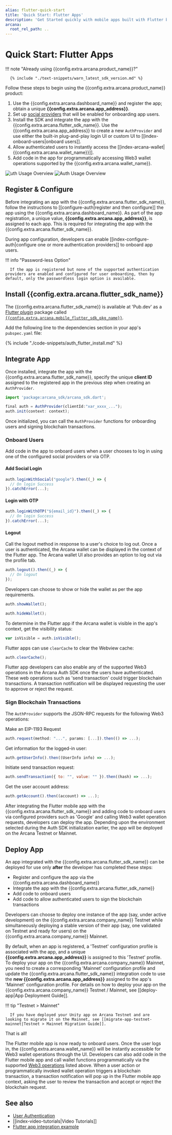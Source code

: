 ```yaml
---
alias: flutter-quick-start
title: 'Quick Start: Flutter Apps'
description: 'Get Started quickly with mobile apps built with Flutter by following these step-by-step instructions. Register the app, obtain a ClientID and then integrate the app with the Arcana Auth SDK.'
arcana:
  root_rel_path: ..
---
```


# Quick Start: Flutter Apps

!!! note "Already using {{config.extra.arcana.product_name}}?"
  
      {% include "./text-snippets/warn_latest_sdk_version.md" %}

Follow these steps to begin using the {{config.extra.arcana.product_name}} product:

1. Use the {{config.extra.arcana.dashboard_name}} and register the app; obtain a unique **{{config.extra.arcana.app_address}}**.
2. Set up [social providers]({{page.meta.arcana.root_rel_path}}/concepts/authtype/arcanaauth.md#supported-authentication-mechanisms) that will be enabled for onboarding app users.
3. Install the SDK and integrate the app with the {{config.extra.arcana.flutter_sdk_name}}. Use the {{config.extra.arcana.app_address}} to create a new `AuthProvider` and use either the built-in plug-and-play login UI or custom UI to [[index-onboard-users|onboard users]].
4. Allow authenticated users to instantly access the [[index-arcana-wallet| {{config.extra.arcana.wallet_name}}]].
5. Add code in the app for programmatically accessing Web3 wallet operations supported by the {{config.extra.arcana.wallet_name}}.

<img class="an-screenshots" src="/img/an_auth_usage_overview_light.png#only-light" alt="uth Usage Overview"/>
<img class="an-screenshots" src="/img/an_auth_usage_overview_dark.png#only-dark" alt="Auth Usage Overview"/>

## Register & Configure

Before integrating an app with the {{config.extra.arcana.flutter_sdk_name}}, follow the instructions to [[configure-auth|register and then configure]] the app using the {{config.extra.arcana.dashboard_name}}. As part of the app registration, a unique value, **{{config.extra.arcana.app_address}}**, is assigned to each app. This is required for integrating the app with the {{config.extra.arcana.flutter_sdk_name}}.

During app configuration, developers can enable [[index-configure-auth|configure one or more authentication providers]]  to onboard app users.

!!! info "Password-less Option"

      If the app is registered but none of the supported authentication providers are enabled and configured for user onboarding, then by default, only the passwordless login option is available.

## Install {{config.extra.arcana.flutter_sdk_name}}

The {{config.extra.arcana.flutter_sdk_name}} is available at 'Pub.dev' as a [Flutter plugin](https://docs.flutter.dev/packages-and-plugins/developing-packages) package called [`{{config.extra.arcana.mobile_flutter_sdk_pkg_name}}`](https://pub.dev/packages/arcana_auth_flutter). 

Add the following line to the dependencies section in your app's `pubspec.yaml` file:

{% include "./code-snippets/auth_flutter_install.md" %}

## Integrate App

Once installed, integrate the app with the {{config.extra.arcana.flutter_sdk_name}}, specify the unique **client ID** assigned to the registered app in the previous step when creating an `AuthProvider`.

```javascript
import 'package:arcana_sdk/arcana_sdk.dart';

final auth = AuthProvider(clientId:"xar_xxxx_...");
auth.init(context: context);
```

Once initialized, you can call the `AuthProvider` functions for onboarding users and signing blockchain transactions.

### Onboard Users

Add code in the app to onboard users when a user chooses to log in using one of the configured social providers or via OTP.  

#### Add Social Login

```js
auth.loginWithSocial("google").then((_) => {
  // On login Success
}).catchError(...);
```

#### Login with OTP

```js
auth.loginWithOTP("${email_id}").then((_) => {
  // On login Success
}).catchError(...);
```

#### Logout

Call the logout method in response to a user's choice to log out.  Once a user is authenticated, the Arcana wallet can be displayed in the context of the Flutter app. The Arcana wallet UI also provides an option to log out via the profile tab.

```js
auth.logout().then((_) => {
  // On logout
});
```

Developers can choose to show or hide the wallet as per the app requirements. 

```js
auth.showWallet();
```

```js
auth.hideWallet();
```

To determine in the Flutter app if the Arcana wallet is visible in the app's context, get the visibility status:

```js
var isVisible = auth.isVisible();
```

Flutter apps can use `clearCache` to clear the Webview cache:

```js
auth.clearCache();
```

Flutter app developers can also enable any of the supported Web3 operations in the Arcana Auth SDK once the users have authenticated. These web operations such as 'send transaction' could trigger blockchain transactions. A transaction notification will be displayed requesting the user to approve or reject the request.

### Sign Blockchain Transactions

The `AuthProvider` supports the JSON-RPC requests for the following Web3 operations:

Make an EIP-1193 Request

```js
auth.request(method: "...", params: [...]).then(() => ...);
```

Get information for the logged-in user:

```js
auth.getUserInfo().then((UserInfo info) => ...);
```

Initiate send transaction request:

```js
auth.sendTransaction({ to: "", value: "" }).then((hash) => ...);
```

Get the user account address:

```js
auth.getAccount().then((account) => ...);
```

After integrating the Flutter mobile app with the {{config.extra.arcana.flutter_sdk_name}} and adding code to onboard users via configured providers such as 'Google' and calling Web3 wallet operation requests, developers can deploy the app.  Depending upon the environment selected during the Auth SDK initialization earlier, the app will be deployed on the Arcana Testnet or Mainnet.

## Deploy App

An app integrated with the {{config.extra.arcana.flutter_sdk_name}} can be deployed for use only **after** the developer has completed these steps:

* Register and configure the app via the {{config.extra.arcana.dashboard_name}} 
* Integrate the app with the {{config.extra.arcana.flutter_sdk_name}} 
* Add code to onboard users 
* Add code to allow authenticated users to sign the blockchain transactions

Developers can choose to deploy one instance of the app (say, under active development) on the {{config.extra.arcana.company_name}} Testnet while simultaneously deploying a stable version of their app (say, one validated on Testnet and ready for users) on the {{config.extra.arcana.company_name}} Mainnet.

By default, when an app is registered, a 'Testnet' configuration profile is associated with the app, and a unique **{{config.extra.arcana.app_address}}** is assigned to this 'Testnet' profile. To deploy your app on the {{config.extra.arcana.company_name}} Mainnet, you need to create a corresponding 'Mainnet' configuration profile and update the {{config.extra.arcana.flutter_sdk_name}} integration code to use the **new {{config.extra.arcana.app_address}}** assigned to the app's 'Mainnet' configuration profile. For details on how to deploy your app on the {{config.extra.arcana.company_name}} Testnet / Mainnet, see [[deploy-app|App Deployment Guide]].

!!! tip "Testnet > Mainnet"

      If you have deployed your Unity app on Arcana Testnet and are looking to migrate it on the Mainnet, see [[migrate-app-testnet-mainnet|Testnet > Mainnet Migration Guide]].

That is all!

The Flutter mobile app is now ready to onboard users. Once the user logs in, the {{config.extra.arcana.wallet_name}} will be instantly accessible for Web3 wallet operations through the UI. Developers can also add code in the Flutter mobile app and call wallet functions programmatically via the supported [Web3 operations](#web3-operations) listed above. When a user action or programmatically invoked wallet operation triggers a blockchain transaction, a transaction notification will pop up in the Flutter mobile app context, asking the user to review the transaction and accept or reject the blockchain request.

## See also

* [User Authentication]({{page.meta.arcana.root_rel_path}}/concepts/authtype/arcanaauth.md)
* [[index-video-tutorials|Video Tutorials]]
* [Flutter app integration example](https://github.com/arcana-network/auth-examples)